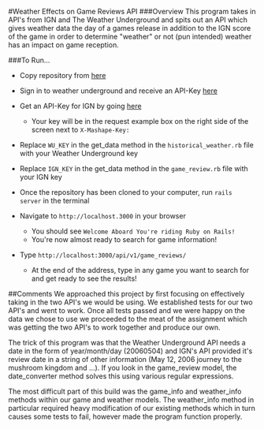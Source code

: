 #Weather Effects on Game Reviews API
###Overview
  This program takes in API's from IGN and The
Weather Underground and spits out an API which gives weather data the day of a games release in addition to the IGN score of the game in order to determine "weather" or not (pun intended) weather has an impact on game reception.


###To Run...
* Copy repository from [here](https://github.com/RailsSurvivorsOfNorthCarolina/novel_api_project.git)
* Sign in to weather underground and receive an API-Key [here](http://www.wunderground.com/weather/api/d/docs)
* Get an API-Key for IGN by going [here](https://www.mashape.com/cosmin/ign-com-video-games-rating)
  * Your key will be in the request example box on the right side of the screen next to `X-Mashape-Key:`
* Replace `WU_KEY` in the get_data method in the `historical_weather.rb` file with your Weather Underground key
* Replace `IGN_KEY` in the get_data method in the `game_review.rb` file with your IGN key

* Once the repository has been cloned to your computer, run `rails server` in the terminal
* Navigate to `http://localhost.3000` in your browser
  * You should see `Welcome Aboard You're riding Ruby on Rails!`
  * You're now almost ready to search for game information!
* Type `http://localhost:3000/api/v1/game_reviews/`
  * At the end of the address, type in any game you want to search for and get ready to see the results!

##Comments
We approached this project by first focusing on effectively taking in the two API's we would be using. We established tests for our two API's and went to work. Once all tests passed and we were happy on the data we chose to use we proceeded to the meat of the assignment which was getting the two API's to work together and produce our own.

The trick of this program was that the Weather Underground API needs a date in the form of year/month/day (20060504) and IGN's API provided it's review date in a string of other information (May 12, 2006 journey to the mushroom kingdom and ...). If you look in the game_review model, the date_converter method solves this using various regular expressions.

The most difficult part of this build was the game_info and weather_info methods within our game and weather models. The weather_info method in particular required heavy modification of our existing methods which in turn causes some tests to fail, however made the program function properly.

